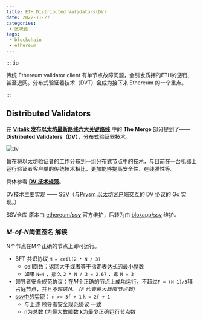 ```yaml
---
title: ETH Distributed Validators(DV)
date: 2022-11-27
categories:
 - 区块链
tags:
 - blockchain
 - ethereum 
---
```


::: tip

传统 Ethereum validator client 有单节点故障问题，会引发质押的ETH的惩罚、甚至退网。分布式验证器技术（DVT）会成为接下来 Ethereum 的一个重点。

:::



## Distributed Validators

在 **[Vitalik 发布以太坊最新路线六大关键路线](https://www.chaincatcher.com/article/2082160)** 中的 **The Merge** 部分提到了—— **Distributed Validators（DV）**，分布式验证器技术。

![dv](https://cos.duktig.cn/typora/dv.jpg)



旨在将以太坊验证者的工作分布到一组分布式节点中的技术，与目前在一台机器上运行验证者客户单的传统技术相比，更加能够提高安全性、在线弹性等。

具体参看 **[DV 技术规范](https://github.com/ethereum/distributed-validator-specs)**。

DV技术主要实现 —— [SSV](https://ssv.network/)（[与Prysm 以太坊客户端](https://github.com/prysmaticlabs/prysm)交互的 DV 协议的 Go 实现。）

SSV仓库 原本由 [ethereum/**ssv**](https://github.com/ethereum/ssv) 官方维护，后转为由 [bloxapp/ssv](https://github.com/bloxapp/ssv) 维护。



### ***M-of-N*阈值签名 解读**

N个节点在M个正确的节点上即可运行。

- BFT 共识协议 `M = ceil(2 * N / 3)`
    - ceil函数：返回大于或者等于指定表达式的最小整数
    - 如果 `N=4` ，那么 `2 * N / 3 = 2.67` ，即 `M = 3`
- 领导者安全规范协议：在*M*个正确的节点上成功运行，不超过`F = (N-1)/3`拜占庭节点，并且不超过*N。 (F 代表最大故障节点数)*
- [ssv中的实现](https://docs.ssv.network/learn/introduction/tech-overview)： `n >= 3f + 1`    `k = 2f + 1`
    - 与上述 领导者安全规范协议 一致
    - n为总数 f为最大故障数 k为最少正确运行节点数